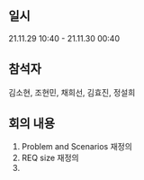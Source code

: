 ## 일시
21.11.29 10:40 - 21.11.30 00:40
## 참석자
김소현, 조현민, 채희선, 김효진, 정설희
## 회의 내용
1. Problem and Scenarios 재정의
2. REQ size 재정의
3. 
